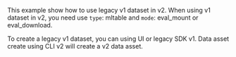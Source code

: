 This example show how to use legacy v1 dataset in v2. When using v1 dataset in v2, you need use `type`: mltable and `mode`: eval_mount or eval_download.

To create a legacy v1 dataset, you can using UI or legacy SDK v1. Data asset create using CLI v2 will create a v2 data asset.